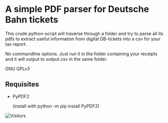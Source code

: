 # A simple PDF parser for Deutsche Bahn tickets

This crude python-script will traverse through a folder and try to parse all its pdfs to extract useful information from digital DB-tickets into a csv for your tax report.

No commandline options. Just run it in the folder containing your receipts and it will output to output.csv in the same folder.

GNU GPLv3 

## Requisites

* PyPDF2

  (install with python -m pip install PyPDF2)

![Visitors](https://api.visitorbadge.io/api/VisitorHit?user=toshydev&repo=bahnticket-parser&countColor=%237B1E7A)
